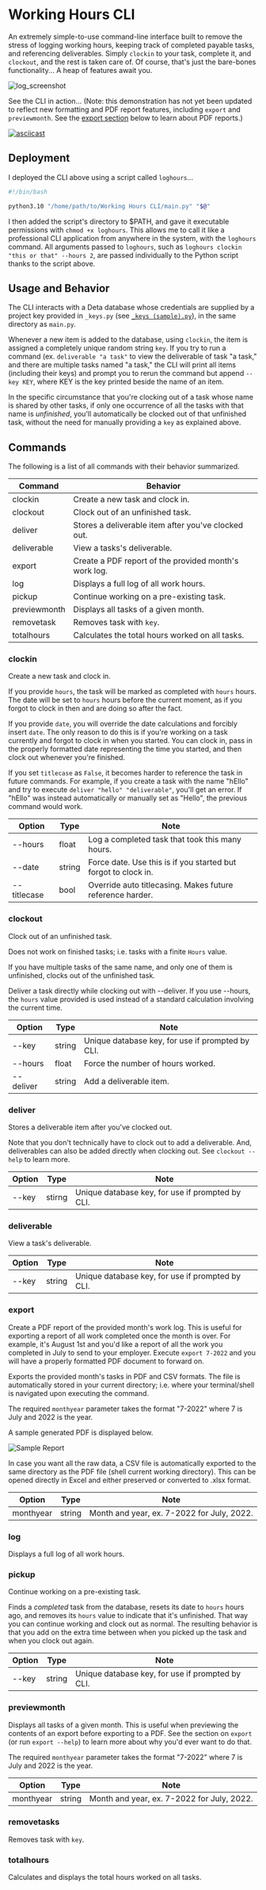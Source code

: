 # Working Hours CLI

An extremely simple-to-use command-line interface built to remove the stress of logging working hours, keeping track of completed payable tasks, and referencing deliverables. Simply `clockin` to your task, complete it, and `clockout`, and the rest is taken care of. Of course, that's just the bare-bones functionality... A heap of features await you.

![log_screenshot](readme-content/log_screenshot.PNG)


See the CLI in action... (Note: this demonstration has not yet been updated to reflect new formatting and PDF report features, including `export` and `previewmonth`. See the [export section](#export) below to learn about PDF reports.)

[![asciicast](https://asciinema.org/a/pBSbTGPRHUhbKkkGw85DqMeSq.svg)](https://asciinema.org/a/pBSbTGPRHUhbKkkGw85DqMeSq)

## Deployment

I deployed the CLI above using a script called `loghours`...

```bash
#!/bin/bash

python3.10 "/home/path/to/Working Hours CLI/main.py" "$@"
```

I then added the script's directory to $PATH, and gave it executable permissions with `chmod +x loghours`. This allows me to call it like a professional CLI application from anywhere in the system, with the `loghours` command. All arguments passed to `loghours`, such as `loghours clockin "this or that" --hours 2`, are passed individually to the Python script thanks to the script above.


## Usage and Behavior

The CLI interacts with a Deta database whose credentials are supplied by a project key provided in `_keys.py` (see [`_keys (sample).py`](_keys%20(sample).py)), in the same directory as `main.py`. 

Whenever a new item is added to the database, using `clockin`, the item is assigned a completely unique random string `key`. If you try to run a command (ex. `deliverable "a task"` to view the deliverable of task "a task," and there are multiple tasks named "a task," the CLI will print all items (including their keys) and prompt you to rerun the command but append `--key KEY`, where KEY is the key printed beside the name of an item. 

In the specific circumstance that you're clocking out of a task whose name is shared by other tasks, if only one occurrence of all the tasks with that name is _unfinished_, you'll automatically be clocked out of that unfinished task, without the need for manually providing a `key` as explained above. 


## Commands

The following is a list of all commands with their behavior summarized.

| Command | Behavior| 
| --- | --- |
| clockin | Create a new task and clock in. |
| clockout | Clock out of an unfinished task. |
| deliver | Stores a deliverable item after you've clocked out. |
| deliverable | View a tasks's deliverable. |
| export | Create a PDF report of the provided month's work log. |
| log | Displays a full log of all work hours. |
| pickup | Continue working on a pre-existing task. |
| previewmonth | Displays all tasks of a given month. |
| removetask | Removes task with `key`. |
| totalhours | Calculates the total hours worked on all tasks. |

### clockin

Create a new task and clock in.

If you provide `hours`, the task will be marked as completed with `hours` hours. The date will be set to `hours` hours before the current moment, as if you forgot to clock in then and are doing so after the fact.

If you provide `date`, you will override the date calculations and forcibly insert `date`. The only reason to do this is if you're working on a task currently and forgot to clock in when you started. You can clock in, pass in the properly formatted date representing the time you started, and then clock out whenever you're finished.

If you set `titlecase` as `False`, it becomes harder to reference the task in future commands. For example, if you create a task with the name "hEllo" and try to execute `deliver "hello" "deliverable"`, you'll get an error. If "hEllo" was instead automatically or manually set as "Hello", the previous command would work.

| Option | Type | Note |
| --- | --- | --- |
| --hours | float | Log a completed task that took this many hours. |
| --date | string | Force date. Use this is if you started but forgot to clock in. |
| --titlecase | bool | Override auto titlecasing. Makes future reference harder. |

### clockout 

Clock out of an unfinished task.

Does not work on finished tasks; i.e. tasks with a finite `Hours` value.

If you have multiple tasks of the same name, and only one of them is unfinished,  clocks out of the unfinished task.

Deliver a task directly while clocking out with --deliver. If you use --hours, the  `hours` value provided is used instead of a standard calculation involving the current time.

| Option | Type | Note |
| --- | --- | --- |
| --key | string | Unique database key, for use if prompted by CLI. |
| --hours | float | Force the number of hours worked. |
| --deliver | string | Add a deliverable item. |

### deliver 

Stores a deliverable item after you've clocked out.

Note that you don't technically have to clock out to add a deliverable. And, deliverables can also be added directly when clocking out. See `clockout --help` to learn more.

| Option | Type | Note |
| --- | --- | --- |
| --key | stirng | Unique database key, for use if prompted by CLI. |

### deliverable

View a task's deliverable.

| Option | Type | Note |
| --- | --- | --- |
| --key | string | Unique database key, for use if prompted by CLI. |

### export

Create a PDF report of the provided month's work log. This is useful for exporting a report of all work completed once the month is over. For example, it's August 1st and you'd like a report of all the work you completed in July to send to your employer. Execute `export 7-2022` and you will have a properly formatted PDF document to forward on. 

Exports the provided month's tasks in PDF and CSV formats. The file is automatically stored in your current directory; i.e. where your terminal/shell is navigated upon executing the command.

The required `monthyear` parameter takes the format "7-2022" where  7 is July and 2022 is the year.

A sample generated PDF is displayed below. 

![Sample Report](readme-content/sample_report.PNG)

In case you want all the raw data, a CSV file is automatically exported to the same directory as the PDF file (shell current working directory). This can be opened directly in Excel and either preserved or converted to .xlsx format. 

| Option | Type | Note |
| --- | --- | --- |
| monthyear | string | Month and year, ex. 7-2022 for July, 2022. |

### log

Displays a full log of all work hours.

### pickup 

Continue working on a pre-existing task.

Finds a _completed_ task from the database, resets its date to `hours` hours ago, and removes its `hours` value to indicate that it's unfinished. That way you can continue working and clock out as normal. The resulting behavior is that you add on the extra time between when you picked up the task and when you clock out again.

| Option | Type | Note |
| --- | --- | --- |
| --key | string | Unique database key, for use if prompted by CLI. || Option | Type | Note |

### previewmonth

Displays all tasks of a given month. This is useful when previewing the contents of an export before exporting to a PDF. See the section on `export` (or run `export --help`) to learn more about why you'd ever want to do that.

The required `monthyear` parameter takes the format "7-2022" where  7 is July and 2022 is the year.

| Option | Type | Note |
| --- | --- | --- |
| monthyear | string | Month and year, ex. 7-2022 for July, 2022. |

### removetasks

Removes task with `key`.

### totalhours

Calculates and displays the total hours worked on all tasks.